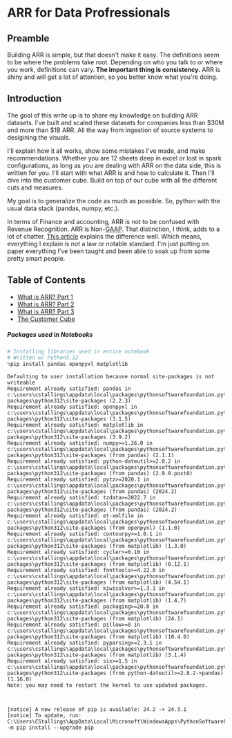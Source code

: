 # ARR for Data Profressionals

## Preamble

<div class="alert alert-block alert-info">
Building ARR is simple, but that doesn't make it easy. The definitions seem to be where the problems take root. Depending on who you talk to or where you work, definitions can vary.<b> The important thing is consistency.</b> ARR is shiny and will get a lot of attention, so you better know what you're doing.</div>

## Introduction

The goal of this write up is to share my knowledge on building ARR datasets. I've built and scaled these datasets for companies less than $\text{\$30M}$ and more than $\text{\$1B}$ ARR. All the way from ingestion of source systems to desigining the visuals.

I'll explain how it all works, show some mistakes I've made, and make recommendations. Whether you are 12 sheets deep in excel or lost in spark configurations, as long as you are dealing with ARR on the data side, this is written for you. I'll start with what ARR is and how to calculate it. Then I'll dive into the customer cube. Build on top of our cube with all the different cuts and measures.

My goal is to generalize the code as much as possible. So, python with the usual data stack (pandas, numpy, etc.).

In terms of Finance and accounting, ARR is not to be confused with Revenue Recognition. ARR is Non-[GAAP](https://en.wikipedia.org/wiki/Accounting_standard). That distinction, I think, adds to a lot of chatter. [This article](https://sensiba.com/resources/insights/what-you-need-to-know-about-annual-recurring-revenue-and-gaap-revenue-recognition/) explains the difference well. Which means, everything I explain is not a law or notable standard. I'm just putting on paper everything I've been taught and been able to soak up from some pretty smart people.

## Table of Contents

- [What is ARR? Part 1](1-what-is-arr-part-1.ipynb)
- [What is ARR? Part 2](2-what-is-arr-part-2.ipynb)
- [What is ARR? Part 3](3-what-is-arr-part-3.ipynb)
- [The Customer Cube](4-the-customer-cube.ipynb)

##### Packages used in Notebooks


```python
# Installing libraries used in entire notebook
# Written w/ Python3.12
%pip install pandas openpyxl matplotlib
```

    Defaulting to user installation because normal site-packages is not writeable
    Requirement already satisfied: pandas in c:\users\cstallings\appdata\local\packages\pythonsoftwarefoundation.python.3.12_qbz5n2kfra8p0\localcache\local-packages\python312\site-packages (2.2.3)
    Requirement already satisfied: openpyxl in c:\users\cstallings\appdata\local\packages\pythonsoftwarefoundation.python.3.12_qbz5n2kfra8p0\localcache\local-packages\python312\site-packages (3.1.5)
    Requirement already satisfied: matplotlib in c:\users\cstallings\appdata\local\packages\pythonsoftwarefoundation.python.3.12_qbz5n2kfra8p0\localcache\local-packages\python312\site-packages (3.9.2)
    Requirement already satisfied: numpy>=1.26.0 in c:\users\cstallings\appdata\local\packages\pythonsoftwarefoundation.python.3.12_qbz5n2kfra8p0\localcache\local-packages\python312\site-packages (from pandas) (2.1.1)
    Requirement already satisfied: python-dateutil>=2.8.2 in c:\users\cstallings\appdata\local\packages\pythonsoftwarefoundation.python.3.12_qbz5n2kfra8p0\localcache\local-packages\python312\site-packages (from pandas) (2.9.0.post0)
    Requirement already satisfied: pytz>=2020.1 in c:\users\cstallings\appdata\local\packages\pythonsoftwarefoundation.python.3.12_qbz5n2kfra8p0\localcache\local-packages\python312\site-packages (from pandas) (2024.2)
    Requirement already satisfied: tzdata>=2022.7 in c:\users\cstallings\appdata\local\packages\pythonsoftwarefoundation.python.3.12_qbz5n2kfra8p0\localcache\local-packages\python312\site-packages (from pandas) (2024.2)
    Requirement already satisfied: et-xmlfile in c:\users\cstallings\appdata\local\packages\pythonsoftwarefoundation.python.3.12_qbz5n2kfra8p0\localcache\local-packages\python312\site-packages (from openpyxl) (1.1.0)
    Requirement already satisfied: contourpy>=1.0.1 in c:\users\cstallings\appdata\local\packages\pythonsoftwarefoundation.python.3.12_qbz5n2kfra8p0\localcache\local-packages\python312\site-packages (from matplotlib) (1.3.0)
    Requirement already satisfied: cycler>=0.10 in c:\users\cstallings\appdata\local\packages\pythonsoftwarefoundation.python.3.12_qbz5n2kfra8p0\localcache\local-packages\python312\site-packages (from matplotlib) (0.12.1)
    Requirement already satisfied: fonttools>=4.22.0 in c:\users\cstallings\appdata\local\packages\pythonsoftwarefoundation.python.3.12_qbz5n2kfra8p0\localcache\local-packages\python312\site-packages (from matplotlib) (4.54.1)
    Requirement already satisfied: kiwisolver>=1.3.1 in c:\users\cstallings\appdata\local\packages\pythonsoftwarefoundation.python.3.12_qbz5n2kfra8p0\localcache\local-packages\python312\site-packages (from matplotlib) (1.4.7)
    Requirement already satisfied: packaging>=20.0 in c:\users\cstallings\appdata\local\packages\pythonsoftwarefoundation.python.3.12_qbz5n2kfra8p0\localcache\local-packages\python312\site-packages (from matplotlib) (24.1)
    Requirement already satisfied: pillow>=8 in c:\users\cstallings\appdata\local\packages\pythonsoftwarefoundation.python.3.12_qbz5n2kfra8p0\localcache\local-packages\python312\site-packages (from matplotlib) (10.4.0)
    Requirement already satisfied: pyparsing>=2.3.1 in c:\users\cstallings\appdata\local\packages\pythonsoftwarefoundation.python.3.12_qbz5n2kfra8p0\localcache\local-packages\python312\site-packages (from matplotlib) (3.1.4)
    Requirement already satisfied: six>=1.5 in c:\users\cstallings\appdata\local\packages\pythonsoftwarefoundation.python.3.12_qbz5n2kfra8p0\localcache\local-packages\python312\site-packages (from python-dateutil>=2.8.2->pandas) (1.16.0)
    Note: you may need to restart the kernel to use updated packages.
    

    
    [notice] A new release of pip is available: 24.2 -> 24.3.1
    [notice] To update, run: C:\Users\CStallings\AppData\Local\Microsoft\WindowsApps\PythonSoftwareFoundation.Python.3.12_qbz5n2kfra8p0\python.exe -m pip install --upgrade pip
    
